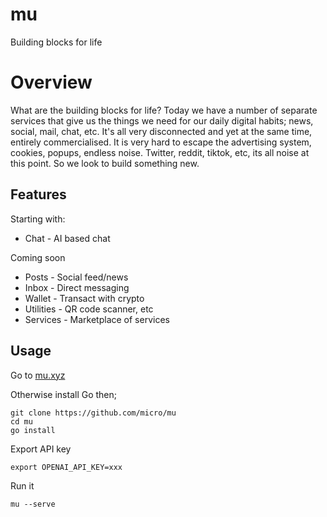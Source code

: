# mu

Building blocks for life

# Overview

What are the building blocks for life? Today we have a number of separate services that give us the things 
we need for our daily digital habits; news, social, mail, chat, etc. It's all very disconnected and yet at 
the same time, entirely commercialised. It is very hard to escape the advertising system, cookies, popups, 
endless noise. Twitter, reddit, tiktok, etc, its all noise at this point. So we look to build something new. 

## Features

Starting with:

- Chat - AI based chat

Coming soon

- Posts - Social feed/news
- Inbox - Direct messaging
- Wallet - Transact with crypto
- Utilities - QR code scanner, etc
- Services - Marketplace of services


## Usage

Go to [mu.xyz](https://mu.xyz)

Otherwise install Go then;

```
git clone https://github.com/micro/mu
cd mu
go install
```

Export API key

```
export OPENAI_API_KEY=xxx
```

Run it

```
mu --serve
```
